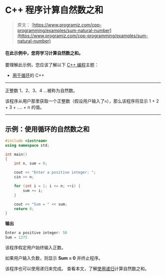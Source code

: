 # C++ 程序计算自然数之和

> 原文： [https://www.programiz.com/cpp-programming/examples/sum-natural-number](https://www.programiz.com/cpp-programming/examples/sum-natural-number)

#### 在此示例中，您将学习计算自然数之和。

要理解此示例，您应该了解以下 [C++ 编程](/cpp-programming "C++ tutorial")主题：

*   [用于循环](/cpp-programming/for-loop)的 C++ 

* * *

正整数 1、2、3、4 ...被称为自然数。

该程序从用户那里获取一个正整数（假设用户输入了`n`），那么该程序将显示 1 + 2 + 3 + .... + n 的值。

* * *

## 示例：使用循环的自然数之和

```cpp
#include <iostream>
using namespace std;

int main()
{
    int n, sum = 0;

    cout << "Enter a positive integer: ";
    cin >> n;

    for (int i = 1; i <= n; ++i) {
        sum += i;
    }

    cout << "Sum = " << sum;
    return 0;
}
```

**输出**

```cpp
Enter a positive integer: 50
Sum = 1275
```

该程序假定用户始终输入正数。

如果用户输入负数，则显示 **Sum = 0** 并终止程序。

该程序也可以使用递归来完成。 查看本文，了解[使用递归](/cpp-programming/examples/natural-number-sum-recursion "C++ find sum of natural numbers using recursion")计算自然数之和。